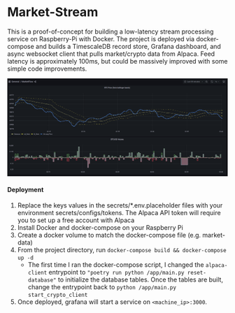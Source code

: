 # Market-Stream

This is a proof-of-concept for building a low-latency stream processing service on Raspberry-Pi with Docker. The project is deployed via docker-compose and builds a TimescaleDB record store, Grafana dashboard, and async websocket client that pulls market/crypto data from Alpaca. Feed latency is approximately 100ms, but could be massively improved with some simple code improvements.

![Dashboard](https://raw.githubusercontent.com/andersonvc/market-stream/master/docs/grafana_screenshot2.png)

#### Deployment
1) Replace the keys values in the secrets/*.env.placeholder files with your environment secrets/configs/tokens. The Alpaca API token will require you to set up a free account with Alpaca
2) Install Docker and docker-compose on your Raspberry Pi
3) Create a docker volume to match the docker-compose file (e.g. market-data)
4) From the project directory, run ```docker-compose build && docker-compose up -d```
    - The first time I ran the docker-compose script, I changed the ```alpaca-client``` entrypoint to ```"poetry run python /app/main.py reset-database"``` to initialize the database tables. Once the tables are built, change the entrypoint back to ```python /app/main.py start_crypto_client```
5) Once deployed, grafana will start a service on ```<machine_ip>:3000```.